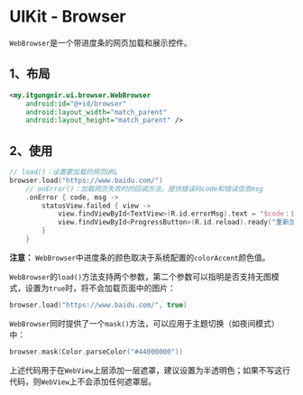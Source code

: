 # UIKit - Browser

`WebBrowser`是一个带进度条的网页加载和展示控件。

## 1、布局
```xml
<my.itgungnir.ui.browser.WebBrowser
    android:id="@+id/browser"
    android:layout_width="match_parent"
    android:layout_height="match_parent" />
```

## 2、使用
```kotlin
// load()：设置要加载的网页URL
browser.load("https://www.baidu.com/")
    // onError()：加载网页失败时的回调方法，提供错误码code和错误信息msg
    .onError { code, msg ->
        statusView.failed { view ->
            view.findViewById<TextView>(R.id.errorMsg).text = "$code：$msg"
            view.findViewById<ProgressButton>(R.id.reload).ready("重新加载")
        }
    }
```
**注意：** `WebBrowser`中进度条的颜色取决于系统配置的`colorAccent`颜色值。

`WebBrowser`的`load()`方法支持两个参数，第二个参数可以指明是否支持无图模式，设置为`true`时，将不会加载页面中的图片：
```kotlin
browser.load("https://www.baidu.com/", true)
```
`WebBrowser`同时提供了一个`mask()`方法，可以应用于主题切换（如夜间模式）中：
```kotlin
browser.mask(Color.parseColor("#44000000"))
```
上述代码用于在`WebView`上层添加一层遮罩，建议设置为半透明色；如果不写这行代码，则`WebView`上不会添加任何遮罩层。